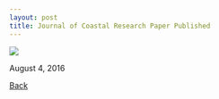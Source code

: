 ```yaml
---
layout: post
title: Journal of Coastal Research Paper Published
---
```


<img src="https://raw.githubusercontent.com/FiniteTsai/FiniteTsai.github.io/master/images/posts/JCR.png">

August 4, 2016

[Back](https://finitetsai.github.io/)

